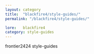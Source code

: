 ```yaml
---
layout: category
title:  "blackfire4/style-guides/"
permalink: "/blackfire4/style-guides/"

lore:	blackfire4
category: style-guides
---
```

frontier2424 style-guides